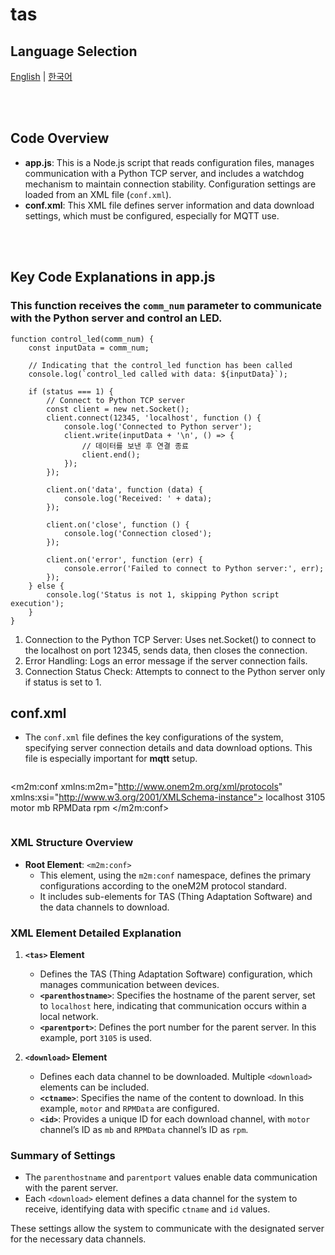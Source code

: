 # tas

## Language Selection

[English](README.md) | [한국어](README_KR.md)

<br><br>

## Code Overview
- **app.js**: This is a Node.js script that reads configuration files, manages communication with a Python TCP server, and includes a watchdog mechanism to maintain connection stability. Configuration settings are loaded from an XML file (`conf.xml`).
- **conf.xml**: This XML file defines server information and data download settings, which must be configured, especially for MQTT use.

<br><br>

## Key Code Explanations in app.js

### This function receives the **`comm_num`** parameter to communicate with the Python server and control an LED.

```
function control_led(comm_num) {
    const inputData = comm_num;

    // Indicating that the control_led function has been called
    console.log(`control_led called with data: ${inputData}`);

    if (status === 1) {
        // Connect to Python TCP server
        const client = new net.Socket();
        client.connect(12345, 'localhost', function () {
            console.log('Connected to Python server');
            client.write(inputData + '\n', () => {
                // 데이터를 보낸 후 연결 종료
                client.end();
            });
        });

        client.on('data', function (data) {
            console.log('Received: ' + data);
        });

        client.on('close', function () {
            console.log('Connection closed');
        });

        client.on('error', function (err) {
            console.error('Failed to connect to Python server:', err);
        });
    } else {
        console.log('Status is not 1, skipping Python script execution');
    }
}
```

1. Connection to the Python TCP Server: Uses net.Socket() to connect to the localhost on port 12345, sends data, then closes the connection.
2. Error Handling: Logs an error message if the server connection fails.
3. Connection Status Check: Attempts to connect to the Python server only if status is set to 1.

## conf.xml

- The `conf.xml` file defines the key configurations of the system, specifying server connection details and data download options. This file is especially important for **mqtt** setup.

```
```
<?xml version="1.0" encoding="UTF-8" standalone="yes"?>
<m2m:conf xmlns:m2m="http://www.onem2m.org/xml/protocols" xmlns:xsi="http://www.w3.org/2001/XMLSchema-instance">
    <tas>
        <parenthostname>localhost</parenthostname>
        <parentport>3105</parentport>
    </tas>
    <download>
        <ctname>motor</ctname>
        <id>mb</id>
    </download>
    <download>
        <ctname>RPMData</ctname>
        <id>rpm</id>
    </download>
</m2m:conf>

```
```

### XML Structure Overview

- **Root Element**: `<m2m:conf>`
  - This element, using the `m2m:conf` namespace, defines the primary configurations according to the oneM2M protocol standard.
  - It includes sub-elements for TAS (Thing Adaptation Software) and the data channels to download.

### XML Element Detailed Explanation

1. **`<tas>` Element**
   - Defines the TAS (Thing Adaptation Software) configuration, which manages communication between devices.
   - **`<parenthostname>`**: Specifies the hostname of the parent server, set to `localhost` here, indicating that communication occurs within a local network.
   - **`<parentport>`**: Defines the port number for the parent server. In this example, port `3105` is used.

2. **`<download>` Element**
   - Defines each data channel to be downloaded. Multiple `<download>` elements can be included.
   - **`<ctname>`**: Specifies the name of the content to download. In this example, `motor` and `RPMData` are configured.
   - **`<id>`**: Provides a unique ID for each download channel, with `motor` channel’s ID as `mb` and `RPMData` channel’s ID as `rpm`.

### Summary of Settings

- The `parenthostname` and `parentport` values enable data communication with the parent server.
- Each `<download>` element defines a data channel for the system to receive, identifying data with specific `ctname` and `id` values.

These settings allow the system to communicate with the designated server for the necessary data channels.
